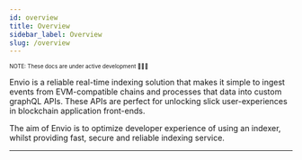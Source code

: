 ```yaml
---
id: overview
title: Overview
sidebar_label: Overview
slug: /overview
---
```


<sub><sup> NOTE: These docs are under active development 👷‍♀️👷 </sup></sub>

Envio is a reliable real-time indexing solution that makes it simple to ingest events from EVM-compatible chains and processes that data into custom graphQL APIs. These APIs are perfect for unlocking slick user-experiences in blockchain application front-ends.

The aim of Envio is to optimize developer experience of using an indexer, whilst providing fast, secure and reliable indexing service.

---